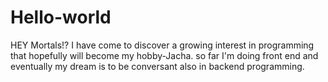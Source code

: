 # Hello-world
HEY Mortals!?
I have come to discover a growing interest in programming that hopefully will become my hobby-Jacha.
so far I'm doing front end and eventually my dream is to be conversant also in backend programming.
